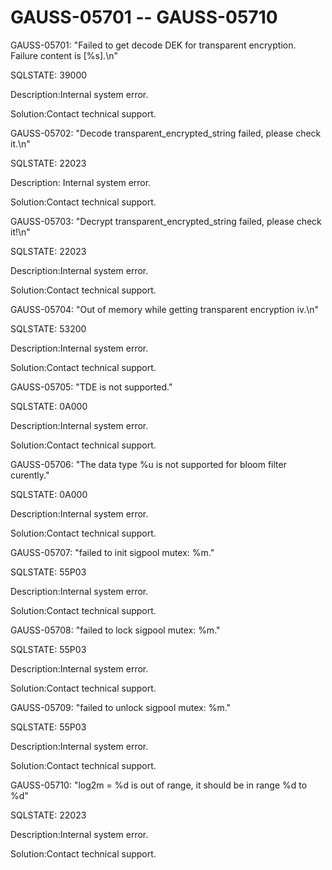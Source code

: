 # GAUSS-05701 -- GAUSS-05710<a name="EN-US_TOPIC_0302073420"></a>

GAUSS-05701: "Failed to get decode DEK for transparent encryption. Failure content is \[%s\].\\n"

SQLSTATE: 39000

Description:Internal system error.

Solution:Contact technical support.

GAUSS-05702: "Decode transparent\_encrypted\_string failed, please check it.\\n"

SQLSTATE: 22023

Description: Internal system error.

Solution:Contact technical support.

GAUSS-05703: "Decrypt transparent\_encrypted\_string failed, please check it!\\n"

SQLSTATE: 22023

Description:Internal system error.

Solution:Contact technical support.

GAUSS-05704: "Out of memory while getting transparent encryption iv.\\n"

SQLSTATE: 53200

Description:Internal system error.

Solution:Contact technical support.

GAUSS-05705: "TDE is not supported."

SQLSTATE: 0A000

Description:Internal system error.

Solution:Contact technical support.

GAUSS-05706: "The data type %u is not supported for bloom filter curently."

SQLSTATE: 0A000

Description:Internal system error.

Solution:Contact technical support.

GAUSS-05707: "failed to init sigpool mutex: %m."

SQLSTATE: 55P03

Description:Internal system error.

Solution:Contact technical support.

GAUSS-05708: "failed to lock sigpool mutex: %m."

SQLSTATE: 55P03

Description:Internal system error.

Solution:Contact technical support.

GAUSS-05709: "failed to unlock sigpool mutex: %m."

SQLSTATE: 55P03

Description:Internal system error.

Solution:Contact technical support.

GAUSS-05710: "log2m = %d is out of range, it should be in range %d to %d"

SQLSTATE: 22023

Description:Internal system error.

Solution:Contact technical support.

